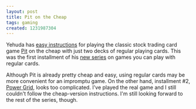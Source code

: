 ```yaml
---
layout: post
title: Pit on the Cheap
tags: gaming
created: 1231987304
---
```

Yehuda has [easy instructions](http://jergames.blogspot.com/2009/01/wielding-decks-1-pit.html) for playing the classic stock trading card game [Pit](http://www.boardgamegeek.com/game/140) on the cheap with just two decks of regular playing cards.  This was the first installment of his [new series](http://jergames.blogspot.com/search/label/wielding%20the%20decks) on games you can play with regular cards.<!--break-->

Although Pit is already pretty cheap and easy, using regular cards may be more convenient for an impromptu game.  On the other hand, installment #2, [Power Grid](http://jergames.blogspot.com/2009/01/wielding-decks-2-power-grid.html), looks too complicated.  I've played the real game and I still couldn't follow the cheap-version instructions.  I'm still looking forward to the rest of the series, though.
